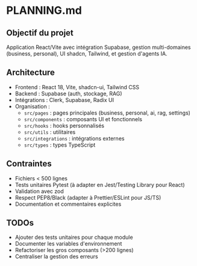 # PLANNING.md

## Objectif du projet
Application React/Vite avec intégration Supabase, gestion multi-domaines (business, personal), UI shadcn, Tailwind, et gestion d'agents IA.

## Architecture
- Frontend : React 18, Vite, shadcn-ui, Tailwind CSS
- Backend : Supabase (auth, stockage, RAG)
- Intégrations : Clerk, Supabase, Radix UI
- Organisation :
  - `src/pages` : pages principales (business, personal, ai, rag, settings)
  - `src/components` : composants UI et fonctionnels
  - `src/hooks` : hooks personnalisés
  - `src/utils` : utilitaires
  - `src/integrations` : intégrations externes
  - `src/types` : types TypeScript

## Contraintes
- Fichiers < 500 lignes
- Tests unitaires Pytest (à adapter en Jest/Testing Library pour React)
- Validation avec zod
- Respect PEP8/Black (adapter à Prettier/ESLint pour JS/TS)
- Documentation et commentaires explicites

## TODOs
- Ajouter des tests unitaires pour chaque module
- Documenter les variables d'environnement
- Refactoriser les gros composants (>200 lignes)
- Centraliser la gestion des erreurs
